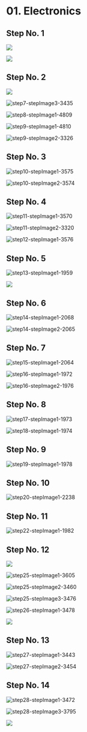 # 01. Electronics

## Step No. 1

![](https://github.com/IMADE3D/awesome-docs/blob/master/docs/JB-2-Maker-Cold-Docs/assets/electronics/JB2e_electronics-01.jpg)

![](https://github.com/IMADE3D/awesome-docs/blob/master/docs/JB-2-Maker-Cold-Docs/assets/electronics/JB2e_electronics-02.jpg)

## Step No. 2

![](https://github.com/IMADE3D/awesome-docs/blob/master/docs/JB-2-Maker-Cold-Docs/assets/electronics/JB2e_electronics-03.jpg)

![step7-stepImage3-3435](https://d17kynu4zpq5hy.cloudfront.net/igi/imade3d/of1ixKZxA6El4Lu4.medium)

![step8-stepImage1-4809](https://d17kynu4zpq5hy.cloudfront.net/igi/imade3d/cnsYkcGYOWMRU3g1.medium)

![step9-stepImage1-4810](https://d17kynu4zpq5hy.cloudfront.net/igi/imade3d/WOKAVoLm1BOwelSS.medium)

![step9-stepImage2-3326](https://d17kynu4zpq5hy.cloudfront.net/igi/imade3d/iyrYUBrZH1BWSKpg.medium)

## Step No. 3

![step10-stepImage1-3575](https://d17kynu4zpq5hy.cloudfront.net/igi/imade3d/y46vPNBWEAqxXWcG.medium)

![step10-stepImage2-3574](https://d17kynu4zpq5hy.cloudfront.net/igi/imade3d/3DAODb4NDaGVNHVA.medium)

## Step No. 4

![step11-stepImage1-3570](https://d17kynu4zpq5hy.cloudfront.net/igi/imade3d/bVq6yLCCtKF5i3CS.medium)

![step11-stepImage2-3320](https://d17kynu4zpq5hy.cloudfront.net/igi/imade3d/fwKfqFNKeRshRnF4.medium)

![step12-stepImage1-3576](https://d17kynu4zpq5hy.cloudfront.net/igi/imade3d/WrITWLxJjGQPgBlR.medium)

## Step No. 5

![step13-stepImage1-1959](https://d17kynu4zpq5hy.cloudfront.net/igi/imade3d/FHoUHDFhxlVSZQI1.medium)

![](https://github.com/IMADE3D/awesome-docs/blob/master/docs/JB-2-Maker-Cold-Docs/assets/electronics/JB2e_electronics-04.jpg)

## Step No. 6

![step14-stepImage1-2068](https://d17kynu4zpq5hy.cloudfront.net/igi/imade3d/ArwGt4oiohCWvoVD.medium)

![step14-stepImage2-2065](https://d17kynu4zpq5hy.cloudfront.net/igi/imade3d/4kYOWdCYWvbQRMhR.medium)

## Step No. 7

![step15-stepImage1-2064](https://d17kynu4zpq5hy.cloudfront.net/igi/imade3d/tyENbYeem1u3JTQV.medium)

![step16-stepImage1-1972](https://d17kynu4zpq5hy.cloudfront.net/igi/imade3d/r5kJ5qxRHeYTCmlb.medium)

![step16-stepImage2-1976](https://d17kynu4zpq5hy.cloudfront.net/igi/imade3d/VLNRx2pdRw5OYFOZ.medium)

## Step No. 8

![step17-stepImage1-1973](https://d17kynu4zpq5hy.cloudfront.net/igi/imade3d/lGHBTgQsBGrMyTl4.medium)

![step18-stepImage1-1974](https://d17kynu4zpq5hy.cloudfront.net/igi/imade3d/EfdmqmuyKuCqhTTC.medium)

## Step No. 9

![step19-stepImage1-1978](https://d17kynu4zpq5hy.cloudfront.net/igi/imade3d/ZTLpYLkXqbZjhuKn.medium)

## Step No. 10

![step20-stepImage1-2238](https://d17kynu4zpq5hy.cloudfront.net/igi/imade3d/FRemEHEowNP21ZQJ.medium)

## Step No. 11

![step22-stepImage1-1982](https://d17kynu4zpq5hy.cloudfront.net/igi/imade3d/U1bB3lpNtyghDSGA.medium)

## Step No. 12

![](https://github.com/IMADE3D/awesome-docs/blob/master/docs/JB-2-Maker-Cold-Docs/assets/electronics/JB2e_electronics-05.jpg)

![step25-stepImage1-3605](https://d17kynu4zpq5hy.cloudfront.net/igi/imade3d/JkifcpNbVEXPvuUw.medium)

![step25-stepImage2-3460](https://d17kynu4zpq5hy.cloudfront.net/igi/imade3d/KBGlyIHxecnocp2r.medium)

![step25-stepImage3-3476](https://d17kynu4zpq5hy.cloudfront.net/igi/imade3d/tB5hGqVnYqZEiKZ2.medium)

![step26-stepImage1-3478](https://d17kynu4zpq5hy.cloudfront.net/igi/imade3d/GbsN1oMvQmdBqgLp.medium)

![](https://github.com/IMADE3D/awesome-docs/blob/master/docs/JB-2-Maker-Cold-Docs/assets/electronics/JB2e_electronics-06.jpg)

## Step No. 13

![step27-stepImage1-3443](https://d17kynu4zpq5hy.cloudfront.net/igi/imade3d/BlsveVhhmHbyZUXj.medium)

![step27-stepImage2-3454](https://d17kynu4zpq5hy.cloudfront.net/igi/imade3d/vXQvJDQrbKUa2ZQw.medium)

## Step No. 14

![step28-stepImage1-3472](https://d17kynu4zpq5hy.cloudfront.net/igi/imade3d/APXIKaHNkW4ub4iJ.medium)

![step28-stepImage3-3795](https://d17kynu4zpq5hy.cloudfront.net/igi/imade3d/HsFK14Z1VGe5lvpT.medium)

![](https://github.com/IMADE3D/awesome-docs/blob/master/docs/JB-2-Maker-Cold-Docs/assets/electronics/JB2e_electronics-07.jpg)
